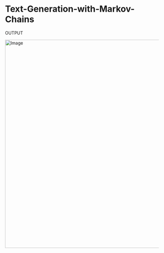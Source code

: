 # Text-Generation-with-Markov-Chains

OUTPUT

<img width="720" height="682" alt="Image" src="https://github.com/user-attachments/assets/0a125519-a1ea-4d99-a0df-2ad58be37372" />
